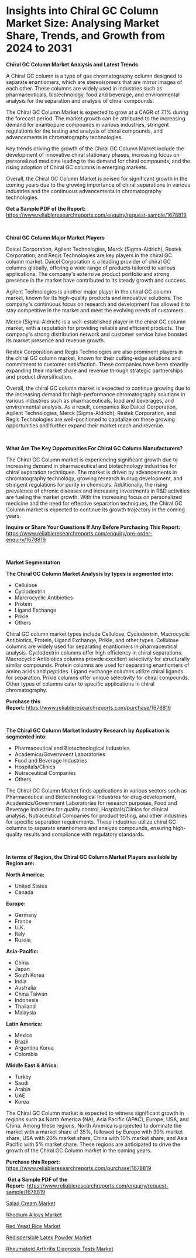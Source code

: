 <p><h1>Insights into Chiral GC Column Market Size: Analysing Market Share, Trends, and Growth from 2024 to 2031</h1></p><p><strong>Chiral GC Column Market Analysis and Latest Trends</strong></p>
<p><p>A Chiral GC column is a type of gas chromatography column designed to separate enantiomers, which are stereoisomers that are mirror images of each other. These columns are widely used in industries such as pharmaceuticals, biotechnology, food and beverage, and environmental analysis for the separation and analysis of chiral compounds.</p><p>The Chiral GC Column Market is expected to grow at a CAGR of 7.1% during the forecast period. The market growth can be attributed to the increasing demand for enantiopure compounds in various industries, stringent regulations for the testing and analysis of chiral compounds, and advancements in chromatography technologies.</p><p>Key trends driving the growth of the Chiral GC Column Market include the development of innovative chiral stationary phases, increasing focus on personalized medicine leading to the demand for chiral compounds, and the rising adoption of Chiral GC columns in emerging markets.</p><p>Overall, the Chiral GC Column Market is poised for significant growth in the coming years due to the growing importance of chiral separations in various industries and the continuous advancements in chromatography technologies.</p></p>
<p><strong>Get a Sample PDF of the Report:&nbsp;</strong> <a href="https://www.reliableresearchreports.com/enquiry/request-sample/1678819">https://www.reliableresearchreports.com/enquiry/request-sample/1678819</a></p>
<p>&nbsp;</p>
<p><strong>Chiral GC Column Major Market Players</strong></p>
<p><p>Daicel Corporation, Agilent Technologies, Merck (Sigma-Aldrich), Restek Corporation, and Regis Technologies are key players in the chiral GC column market. Daicel Corporation is a leading provider of chiral GC columns globally, offering a wide range of products tailored to various applications. The company's extensive product portfolio and strong presence in the market have contributed to its steady growth and success.</p><p>Agilent Technologies is another major player in the chiral GC column market, known for its high-quality products and innovative solutions. The company's continuous focus on research and development has allowed it to stay competitive in the market and meet the evolving needs of customers.</p><p>Merck (Sigma-Aldrich) is a well-established player in the chiral GC column market, with a reputation for providing reliable and efficient products. The company's strong distribution network and customer service have boosted its market presence and revenue growth.</p><p>Restek Corporation and Regis Technologies are also prominent players in the chiral GC column market, known for their cutting-edge solutions and commitment to customer satisfaction. These companies have been steadily expanding their market share and revenue through strategic partnerships and product diversification.</p><p>Overall, the chiral GC column market is expected to continue growing due to the increasing demand for high-performance chromatography solutions in various industries such as pharmaceuticals, food and beverages, and environmental analysis. As a result, companies like Daicel Corporation, Agilent Technologies, Merck (Sigma-Aldrich), Restek Corporation, and Regis Technologies are well-positioned to capitalize on these growing opportunities and further expand their market reach and revenue.</p></p>
<p>&nbsp;</p>
<p><strong>What Are The Key Opportunities For Chiral GC Column Manufacturers?</strong></p>
<p><p>The Chiral GC Column market is experiencing significant growth due to increasing demand in pharmaceutical and biotechnology industries for chiral separation techniques. The market is driven by advancements in chromatography technology, growing research in drug development, and stringent regulations for purity in chemicals. Additionally, the rising prevalence of chronic diseases and increasing investments in R&D activities are fueling the market growth. With the increasing focus on personalized medicine and the need for effective separation techniques, the Chiral GC Column market is expected to continue its growth trajectory in the coming years.</p></p>
<p><strong>Inquire or Share Your Questions If Any Before Purchasing This Report:</strong> <a href="https://www.reliableresearchreports.com/enquiry/pre-order-enquiry/1678819">https://www.reliableresearchreports.com/enquiry/pre-order-enquiry/1678819</a></p>
<p>&nbsp;</p>
<p><strong>Market Segmentation</strong></p>
<p><strong>The Chiral GC Column Market Analysis by types is segmented into:</strong></p>
<p><ul><li>Cellulose</li><li>Cyclodextrin</li><li>Marcrocyclic Antibiotics</li><li>Protein</li><li>Ligand Exchange</li><li>Prikle</li><li>Others</li></ul></p>
<p><p>Chiral GC column market types include Cellulose, Cyclodextrin, Macrocyclic Antibiotics, Protein, Ligand Exchange, Prikle, and other types. Cellulose columns are widely used for separating enantiomers in pharmaceutical analysis. Cyclodextrin columns offer high efficiency in chiral separations. Macrocyclic Antibiotics columns provide excellent selectivity for structurally similar compounds. Protein columns are used for separating enantiomers of amino acids and peptides. Ligand exchange columns utilize chiral ligands for separation. Prikle columns offer unique selectivity for chiral compounds. Other types of columns cater to specific applications in chiral chromatography.</p></p>
<p><strong>Purchase this Report:&nbsp;</strong><a href="https://www.reliableresearchreports.com/purchase/1678819">https://www.reliableresearchreports.com/purchase/1678819</a></p>
<p>&nbsp;</p>
<p><strong>The Chiral GC Column Market Industry Research by Application is segmented into:</strong></p>
<p><ul><li>Pharmaceutical and Biotechnological Industries</li><li>Academics/Government Laboratories</li><li>Food and Beverage Industries</li><li>Hospitals/Clinics</li><li>Nutraceutical Companies</li><li>Others</li></ul></p>
<p><p>The Chiral GC Column Market finds applications in various sectors such as Pharmaceutical and Biotechnological Industries for drug development, Academics/Government Laboratories for research purposes, Food and Beverage Industries for quality control, Hospitals/Clinics for clinical analysis, Nutraceutical Companies for product testing, and other industries for specific separation requirements. These industries utilize chiral GC columns to separate enantiomers and analyze compounds, ensuring high-quality results and compliance with regulatory standards.</p></p>
<p>&nbsp;</p>
<p><strong>In terms of Region, the Chiral GC Column Market Players available by Region are:</strong></p>
<p>
    <p> <strong> North America: </strong>
        <ul>
            <li>United States</li>
            <li>Canada</li>
        </ul>
        </p> 
    <p> <strong> Europe: </strong>
        <ul>
            <li>Germany</li>
            <li>France</li>
            <li>U.K.</li>
            <li>Italy</li>
            <li>Russia</li>
        </ul>
        </p> 
    <p> <strong> Asia-Pacific: </strong>
        <ul>
            <li>China</li>
            <li>Japan</li>
            <li>South Korea</li>
            <li>India</li>
            <li>Australia</li>
            <li>China Taiwan</li>
            <li>Indonesia</li>
            <li>Thailand</li>
            <li>Malaysia</li>
        </ul>
        </p> 
    <p> <strong> Latin America: </strong>
        <ul>
            <li>Mexico</li>
            <li>Brazil</li>
            <li>Argentina Korea</li>
            <li>Colombia</li>
        </ul>
        </p> 
    <p> <strong> Middle East & Africa: </strong>
        <ul>
            <li>Turkey</li>
            <li>Saudi</li>
            <li>Arabia</li>
            <li>UAE</li>
            <li>Korea</li>
        </ul>
    </p>
    </p>
<p><p>The Chiral GC Column market is expected to witness significant growth in regions such as North America (NA), Asia Pacific (APAC), Europe, USA, and China. Among these regions, North America is projected to dominate the market with a market share of 35%, followed by Europe with 30% market share, USA with 20% market share, China with 10% market share, and Asia Pacific with 5% market share. These regions are anticipated to drive the growth of the Chiral GC Column market in the coming years.</p></p>
<p><strong>Purchase this Report: </strong><a href="https://www.reliableresearchreports.com/purchase/1678819">https://www.reliableresearchreports.com/purchase/1678819</a></p>
<p>&nbsp;<strong>Get a Sample PDF of the Report:&nbsp;&nbsp;</strong><a href="https://www.reliableresearchreports.com/enquiry/request-sample/1678819">https://www.reliableresearchreports.com/enquiry/request-sample/1678819</a></p>
<p><strong></strong></p>
<p><p><a href="https://medium.com/@sarademiri71/salad-cream-market-report-reveals-the-latest-trends-and-growth-opportunities-of-this-market-d9b4c2542678">Salad Cream Market</a></p><p><a href="https://medium.com/@rosejohnson762014/rhodium-alloys-market-size-cagr-trends-2024-2030-fa5dcdf7616a">Rhodium Alloys Market</a></p><p><a href="https://medium.com/@jeanlopez1945/decoding-red-yeast-rice-market-metrics-market-share-trends-and-growth-patterns-3ebe820c7111">Red Yeast Rice Market</a></p><p><a href="https://medium.com/@jeanlopez1945/redispersible-latex-powder-market-insight-market-trends-growth-forecasted-from-2024-to-2031-f26f279f5586">Redispersible Latex Powder Market</a></p><p><a href="https://medium.com/@rosejohnson762014/rheumatoid-arthritis-diagnosis-tests-market-competitive-analysis-market-trends-and-forecast-to-31380a178f0d">Rheumatoid Arthritis Diagnosis Tests Market</a></p></p>